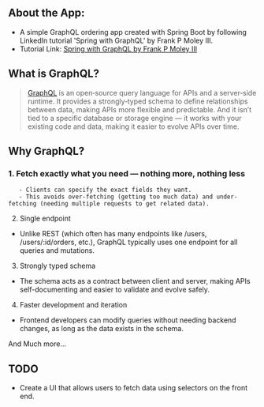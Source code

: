 ## About the App:
- A simple GraphQL ordering app created with Spring Boot by following LinkedIn tutorial 'Spring with GraphQL' by Frank P Moley III. 
- Tutorial Link: [Spring with GraphQL by Frank P Moley III](https://www.linkedin.com/learning/spring-with-graphql)

## What is GraphQL?
> [GraphQL](https://graphql.org/) is an open‑source query language for APIs and a server‑side runtime. It provides a strongly‑typed schema to define relationships between data, making APIs more flexible and predictable. And it isn’t tied to a specific database or storage engine — it works with your existing code and data, making it easier to evolve APIs over time.

## Why GraphQL?
### 1. Fetch exactly what you need — nothing more, nothing less
       - Clients can specify the exact fields they want.
       - This avoids over-fetching (getting too much data) and under-fetching (needing multiple requests to get related data).

2. Single endpoint
  - Unlike REST (which often has many endpoints like /users, /users/:id/orders, etc.), GraphQL typically uses one endpoint for all queries and mutations.

3. Strongly typed schema
  - The schema acts as a contract between client and server, making APIs self-documenting and easier to validate and evolve safely.

4. Faster development and iteration
  - Frontend developers can modify queries without needing backend changes, as long as the data exists in the schema.

And Much more...

## TODO
- Create a UI that allows users to  fetch data using selectors on the front end.
